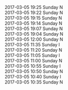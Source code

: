 2017-03-05 19:25 Sunday  N  
2017-03-05 19:22 Sunday  N  
2017-03-05 19:15 Sunday  N  
2017-03-05 19:14 Sunday  N  
2017-03-05 19:07 Sunday  N  
2017-03-05 19:04 Sunday  N  
2017-03-05 12:00 Sunday  N  
2017-03-05 11:35 Sunday  I  
2017-03-05 11:20 Sunday  N  
2017-03-05 11:05 Sunday  I  
2017-03-05 11:00 Sunday  N  
2017-03-05 10:55 Sunday  I  
2017-03-05 10:50 Sunday  N  
2017-03-05 10:40 Sunday  I  
2017-03-05 10:35 Sunday  N  
